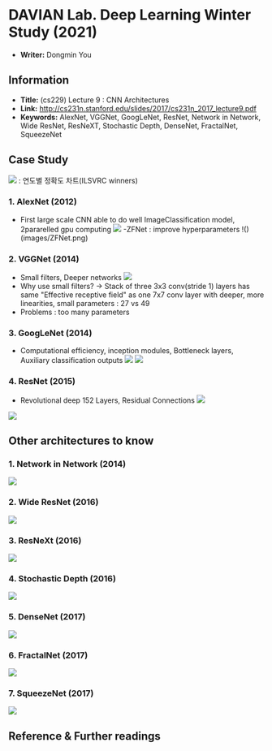 # DAVIAN Lab. Deep Learning Winter Study (2021)

- **Writer:** Dongmin You

## Information

- **Title:** (cs229) Lecture 9 : CNN Architectures
- **Link:** http://cs231n.stanford.edu/slides/2017/cs231n_2017_lecture9.pdf
- **Keywords:** AlexNet, VGGNet, GoogLeNet, ResNet, Network in Network, Wide ResNet, ResNeXT, Stochastic Depth, DenseNet, FractalNet, SqueezeNet

## Case Study
 ![](images/ILSVRC_winners.png) : 연도별 정확도 차트(ILSVRC winners)
 
### 1. AlexNet (2012)
 - First large scale CNN able to do well ImageClassification model, 2pararelled gpu computing
 ![](images/AlexNet.png)
 -ZFNet : improve hyperparameters
 !()(images/ZFNet.png)
 
### 2. VGGNet (2014)
 - Small filters, Deeper networks
 ![](images/VGGNet.png)
 - Why use small filters?
 -> Stack of three 3x3 conv(stride 1) layers has same "Effective receptive field" as one 7x7 conv layer with deeper, more linearities, small parameters : 27 vs 49
 - Problems : too many parameters
 
### 3. GoogLeNet (2014)
 - Computational efficiency, inception modules, Bottleneck layers, Auxiliary classification outputs
 ![](images/Inception_module.png)
 ![](images/GoogLeNet.png)
 
### 4. ResNet (2015)
 - Revolutional deep 152 Layers, Residual Connections
 ![](images/ResNet.png)
 
 ![](images/Analysis_Models.png)
  
## Other architectures to know

### 1. Network in Network (2014)
 ![](images/NiN.png)
 
### 2. Wide ResNet (2016)
 ![](images/Wide_ResNet.png)
 
### 3. ResNeXt (2016)
 ![](images/ResNeXt.png)
 
### 4. Stochastic Depth (2016)
 ![](images/Stochastic_Depth.png)
 
### 5. DenseNet (2017)
 ![](images/DenseNet.png)
 
### 6. FractalNet (2017)
 ![](images/FractalNet.png)
 
### 7. SqueezeNet (2017)
 ![](images/SqueezeNet.png)
 
## Reference & Further readings
